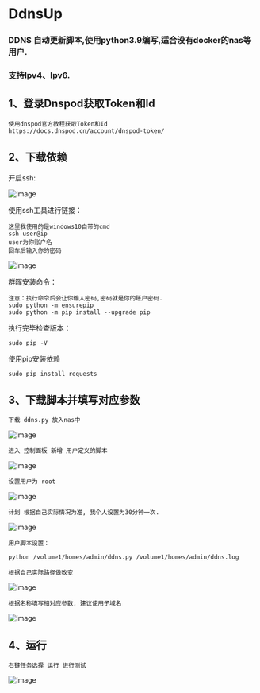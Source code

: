 # DdnsUp
### DDNS 自动更新脚本,使用python3.9编写,适合没有docker的nas等用户.</br>
### 支持Ipv4、Ipv6.
## 1、登录Dnspod获取Token和Id
    使用dnspod官方教程获取Token和Id
    https://docs.dnspod.cn/account/dnspod-token/
## 2、下载依赖

开启ssh:

![image](images/ddns8.png)

使用ssh工具进行链接：

    这里我使用的是windows10自带的cmd
    ssh user@ip
    user为你账户名
    回车后输入你的密码

![image](images/ddns9.png)

群晖安装命令：
    
    注意：执行命令后会让你输入密码,密码就是你的账户密码.
    sudo python -m ensurepip
    sudo python -m pip install --upgrade pip

执行完毕检查版本：

    sudo pip -V

使用pip安装依赖
    
    sudo pip install requests
    
## 3、下载脚本并填写对应参数
    下载 ddns.py 放入nas中
![image](images/ddns1.png)

    进入 控制面板 新增 用户定义的脚本

![image](images/ddns2.png)

    设置用户为 root

![image](images/ddns3.png)

    计划 根据自己实际情况为准, 我个人设置为30分钟一次.

![image](images/ddns4.png) </br>

    用户脚本设置：

    python /volume1/homes/admin/ddns.py /volume1/homes/admin/ddns.log

    根据自己实际路径做改变
    
![image](images/ddns5.png)

    根据名称填写相对应参数, 建议使用子域名

![image](images/ddns7.png)

## 4、运行
    
    右键任务选择 运行 进行测试

![image](images/ddns6.png)

